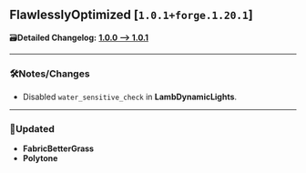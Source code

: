 ## FlawlesslyOptimized [`1.0.1+forge.1.20.1`]

🗃️**Detailed Changelog:** [**1.0.0 --> 1.0.1**](https://github.com/UltimatChamp/FlawlesslyOptimized/compare/70480d1...1.0.1-for-mr)

<hr>

### 🛠️Notes/Changes

- Disabled `water_sensitive_check` in **LambDynamicLights**.

<hr>

### 🔄️Updated

- **FabricBetterGrass**
- **Polytone**
